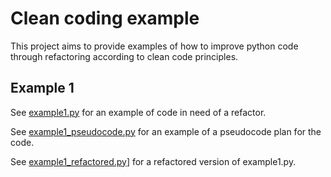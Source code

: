 # Clean coding example

This project aims to provide examples of how to improve python code through refactoring according to clean code principles.

## Example 1
See [example1.py](example1.py) for an example of code in need of a refactor.  

See [example1_pseudocode.py](example1_pseudocode.py) for an example of a pseudocode plan for the code.

See [example1_refactored.py](example1_refactored.py)] for a refactored version of example1.py.